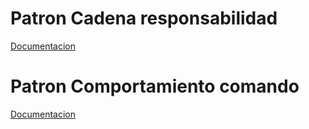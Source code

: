 # Patron Cadena responsabilidad

[Documentacion](Cadena_Responsabilidad.md)

# Patron Comportamiento comando
[Documentacion](comportamiento_Comando.md)